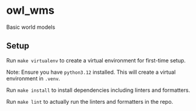 # owl_wms
Basic world models


## Setup

Run `make virtualenv` to create a virtual environment for first-time setup.

Note: Ensure you have `python3.12` installed. This will create a virtual environment in `.venv`.

Run `make install` to install dependencies including linters and formatters.

Run `make lint` to actually run the linters and formatters in the repo.
